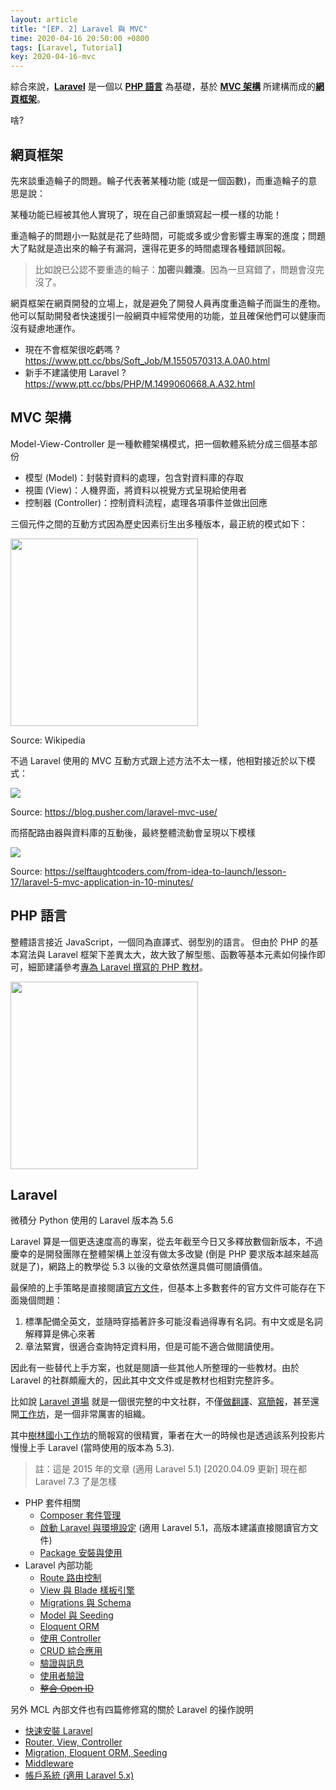 ```yaml
---
layout: article
title: "[EP. 2] Laravel 與 MVC"
time: 2020-04-16 20:50:00 +0800
tags: [Laravel, Tutorial]
key: 2020-04-16-mvc
---
```


綜合來說，[**Laravel**](#laravel) 是一個以 [**PHP 語言**](#php-語言) 為基礎，基於 [**MVC 架構**](#mvc-架構) 所建構而成的[**網頁框架**](#網頁框架)。

啥?

## 網頁框架

先來談重造輪子的問題。輪子代表著某種功能 (或是一個函數)，而重造輪子的意思是說：

某種功能已經被其他人實現了，現在自己卻重頭寫起一模一樣的功能！

重造輪子的問題小一點就是花了些時間，可能或多或少會影響主專案的進度；問題大了點就是造出來的輪子有漏洞，還得花更多的時間處理各種錯誤回報。

> 比如說已公認不要重造的輪子：**加密**與**雜湊**。因為一旦寫錯了，問題會沒完沒了。

網頁框架在網頁開發的立場上，就是避免了開發人員再度重造輪子而誕生的產物。他可以幫助開發者快速援引一般網頁中經常使用的功能，並且確保他們可以健康而沒有疑慮地運作。

- 現在不會框架很吃虧嗎 ? https://www.ptt.cc/bbs/Soft_Job/M.1550570313.A.0A0.html
- 新手不建議使用 Laravel ? https://www.ptt.cc/bbs/PHP/M.1499060668.A.A32.html

## MVC 架構

Model-View-Controller 是一種軟體架構模式，把一個軟體系統分成三個基本部份

- 模型 (Model)：封裝對資料的處理，包含對資料庫的存取
- 視圖 (View)：人機界面，將資料以視覺方式呈現給使用者
- 控制器 (Controller)：控制資料流程，處理各項事件並做出回應

三個元件之間的互動方式因為歷史因素衍生出多種版本，最正統的模式如下：

<img style="width: 300px;" src="https://minio.mcl.math.ncu.edu.tw:443/hackmd/uploads/upload_4d6e76360ad04df030f9615745ca7288.png">

Source: Wikipedia

不過 Laravel 使用的 MVC 互動方式跟上述方法不太一樣，他相對接近於以下模式：

![](https://minio.mcl.math.ncu.edu.tw:443/hackmd/uploads/upload_f478d33da3bce0b4a80027c90a7b7b84.png)

Source: https://blog.pusher.com/laravel-mvc-use/

而搭配路由器與資料庫的互動後，最終整體流動會呈現以下模樣

<img src="https://minio.mcl.math.ncu.edu.tw:443/hackmd/uploads/upload_d6441f147fb2e011740a4df3d9b6d109.png" style="background-color: white">

Source: https://selftaughtcoders.com/from-idea-to-launch/lesson-17/laravel-5-mvc-application-in-10-minutes/

## PHP 語言

整體語言接近 JavaScript，一個同為直譯式、弱型別的語言。
但由於 PHP 的基本寫法與 Laravel 框架下差異太大，故大致了解型態、函數等基本元素如何操作即可，細節建議參考[專為 Laravel 撰寫的 PHP 教材](https://www.slideshare.net/shengyou/2-php-50744556)。

[<img src="https://image.slidesharecdn.com/2-php-150721060534-lva1-app6892/95/php-1-638.jpg?cb=1437460569" style="width: 300px;">](https://www.slideshare.net/shengyou/2-php-50744556)

## Laravel

微積分 Python 使用的 Laravel 版本為 5.6

Laravel 算是一個更迭速度高的專案，從去年截至今日又多釋放數個新版本，不過慶幸的是開發團隊在整體架構上並沒有做太多改變 (倒是 PHP 要求版本越來越高就是了)，網路上的教學從 5.3 以後的文章依然還具備可閱讀價值。

最保險的上手策略是直接閱讀[官方文件](https://laravel.com/docs/5.6)，但基本上多數套件的官方文件可能存在下面幾個問題：

1. 標準配備全英文，並隨時穿插著許多可能沒看過得專有名詞。有中文或是名詞解釋算是佛心來著
2. 章法緊實，很適合查詢特定資料用，但是可能不適合做閱讀使用。

因此有一些替代上手方案，也就是閱讀一些其他人所整理的一些教材。由於 Laravel 的社群頗龐大的，因此其中文文件或是教材也相對完整許多。

比如說 [Laravel 道場](https://www.laravel-dojo.com/) 就是一個很完整的中文社群，不僅[做翻譯](https://docs.laravel-dojo.com/laravel/5.5)、[寫簡報](https://www.laravel-dojo.com/workshops/201507-ntpc#services)，甚至還開[工作坊](https://www.laravel-dojo.com/workshops)，是一個非常厲害的組織。

其中[樹林國小工作坊](https://www.laravel-dojo.com/workshops/201507-ntpc)的簡報寫的很精實，筆者在大一的時候也是透過該系列投影片慢慢上手 Laravel (當時使用的版本為 5.3).

> 註：這是 2015 年的文章 (適用 Laravel 5.1)
> [2020.04.09 更新] 現在都 Laravel 7.3 了是怎樣

- PHP 套件相關
  - [Composer 套件管理](https://www.slideshare.net/shengyou/3-composer)
  - [啟動 Laravel 與環境設定](https://www.slideshare.net/shengyou/4-laravel) (適用 Laravel 5.1，高版本建議直接閱讀官方文件)
  - [Package 安裝與使用](https://www.slideshare.net/shengyou/5-package)
- Laravel 內部功能
  - [Route 路由控制](https://www.slideshare.net/shengyou/6-route)
  - [View 與 Blade 樣板引擎](https://www.slideshare.net/shengyou/5-viewblade)
  - [Migrations 與 Schema](https://www.slideshare.net/shengyou/8-migrationsschema)
  - [Model 與 Seeding](https://www.slideshare.net/shengyou/9-modelseeding)
  - [Eloquent ORM](https://www.slideshare.net/shengyou/10-eloquent-orm)
  - [使用 Controller](https://www.slideshare.net/shengyou/11-controller)
  - [CRUD 綜合應用](https://www.slideshare.net/shengyou/12-crud)
  - [驗證與訊息](https://www.slideshare.net/shengyou/13-50744585)
  - [使用者驗證](https://www.slideshare.net/shengyou/14-50744587)
  - ~~[整合 Open ID](https://www.slideshare.net/shengyou/15-open-id)~~

另外 MCL 內部文件也有四篇修修寫的關於 Laravel 的操作說明

- [快速安裝 Laravel](https://docs.mcl.math.ncu.edu.tw/books/%E7%B6%B2%E9%A0%81%E8%A8%AD%E8%A8%88/page/ep-1-%E5%AE%89%E8%A3%9D-laravel)
- [Router, View, Controller](https://docs.mcl.math.ncu.edu.tw/books/weekly-meeting/page/week-6-laravel)
- [Migration, Eloquent ORM, Seeding](https://docs.mcl.math.ncu.edu.tw/books/weekly-meeting/page/week-8-laravel)
- [Middleware](https://docs.mcl.math.ncu.edu.tw/books/weekly-meeting/page/week-11-laravel)
- [帳戶系統 (適用 Laravel 5.x)](https://docs.mcl.math.ncu.edu.tw/books/weekly-meeting/page/week-9-laravel)
